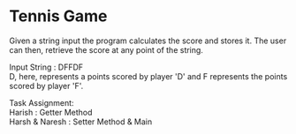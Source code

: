 # Tennis Game
 
  Given a string input the program calculates the score and stores it. The user can then, retrieve the score at any point of the string.
  
  Input String : DFFDF  
                    D, here, represents a points scored by player 'D' and F represents the points scored by player 'F'.
                    
  Task Assignment:   
            Harish : Getter Method  
            Harsh & Naresh : Setter Method  & Main 
  
 
